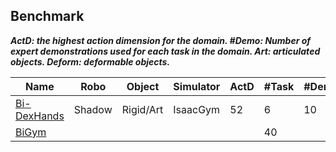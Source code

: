 ## Benchmark

***ActD: the highest action dimension for the domain. #Demo: Number of expert demonstrations used for each task in the domain. Art: articulated objects. Deform: deformable objects.***

| Name                                         | Robo   | Object    | Simulator | ActD | #Task | #Demo |
| -------------------------------------------- | ------ | --------- | --------- | ---- | ----- | ----- |
| [Bi-DexHands](https://bi-dexhands.ai/)       | Shadow | Rigid/Art | IsaacGym  | 52   | 6     | 10    |
| [BiGym](https://chernyadev.github.io/bigym/) |        |           |           |      | 40    |       |

